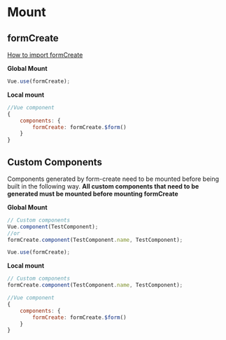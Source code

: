# Mount

## formCreate

[How to import formCreate ](/en/v2/guide/start.html)

**Global Mount**
```js
Vue.use(formCreate);
```

**Local mount**
```js
//Vue component
{
    components: {
        formCreate: formCreate.$form()
    }
}
```

## Custom Components
Components generated by form-create need to be mounted before being built in the following way. **All custom components that need to be generated must be mounted before mounting formCreate**

**Global Mount**
```js
// Custom components
Vue.component(TestComponent);
//or
formCreate.component(TestComponent.name, TestComponent);

Vue.use(formCreate);
```

**Local mount**
```js
// Custom components
formCreate.component(TestComponent.name, TestComponent);

//Vue component
{
    components: {
        formCreate: formCreate.$form()
    }
}
```